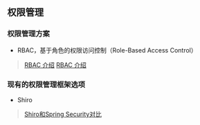 ## 权限管理
### 权限管理方案
- RBAC，基于角色的权限访问控制（Role-Based Access Control）
> [RBAC 介绍](https://www.sojson.com/blog/141.html)
> [RBAC 介绍](https://www.sojson.com/blog/141.html)
### 现有的权限管理框架选项
-  Shiro
> [Shiro和Spring Security对比](https://blog.csdn.net/liyuejin/article/details/77838868)
<!--stackedit_data:
eyJoaXN0b3J5IjpbLTEzODMwNTM5NzAsNzY1ODUyNDk0LC0xMj
g5MjY1ODQ2LDEwNjg0MDAxNzFdfQ==
-->